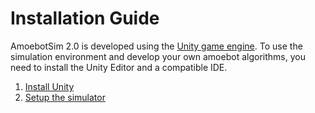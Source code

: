 # Installation Guide

AmoebotSim 2.0 is developed using the [Unity game engine](https://unity.com/).
To use the simulation environment and develop your own amoebot algorithms, you need to install the Unity Editor and a compatible IDE.

1. [Install Unity](unity.md)
2. [Setup the simulator](sim.md)
